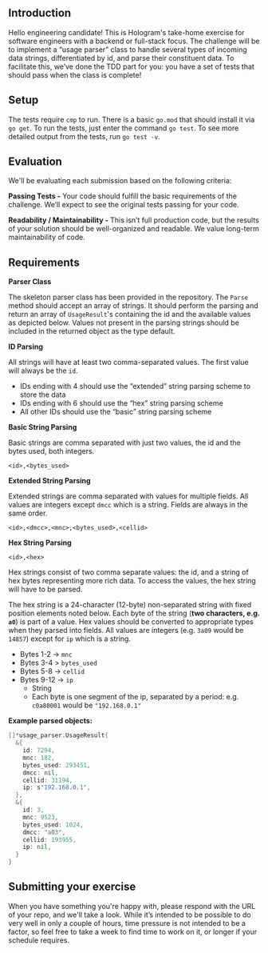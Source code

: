 ## Introduction

Hello engineering candidate! This is Hologram's take-home exercise for software engineers with a backend or full-stack focus. The challenge will be to implement a “usage parser” class to handle several types of incoming data strings, differentiated by id, and parse their constituent data. To facilitate this, we’ve done the TDD part for you: you have a set of tests that should pass when the class is complete!

## Setup

The tests require `cmp` to run. There is a basic `go.mod` that should install it via `go get`. To run the tests, just enter the command `go test`. To see more detailed output from the tests, run `go test -v`.

## Evaluation

We'll be evaluating each submission based on the following criteria:

**Passing Tests -** Your code should fulfill the basic requirements of the challenge. We’ll expect to see the original tests passing for your code.

**Readability / Maintainability -** This isn’t full production code, but the results of your solution should be well-organized and readable. We value long-term maintainability of code.

## Requirements

**Parser Class**

The skeleton parser class has been provided in the repository. The `Parse` method should accept  an array of strings. It should perform the parsing and return an array of `UsageResult`'s containing the id and the available values as depicted below. Values not present in the parsing strings should be included in the returned object as the type default.


**ID Parsing**

All strings will have at least two comma-separated values. The first value will always be the `id`.

- IDs ending with 4 should use the “extended” string parsing scheme to store the data
- IDs ending with 6 should use the “hex” string parsing scheme
- All other IDs should use the “basic” string parsing scheme


**Basic String Parsing**

Basic strings are comma separated with just two values, the id and the bytes used, both integers.

`<id>,<bytes_used>`


**Extended String Parsing**

Extended strings are comma separated with values for multiple fields. All values are integers except `dmcc` which is a string. Fields are always in the same order.

`<id>,<dmcc>,<mnc>,<bytes_used>,<cellid>`


**Hex String Parsing**

`<id>,<hex>`

Hex strings consist of two comma separate values: the id, and a string of hex bytes representing more rich data. To access the values, the hex string will have to be parsed.

The hex string is a 24-character (12-byte) non-separated string with fixed position elements noted below. Each byte of the string (**two characters, e.g. `a0`**) is part of a value. Hex values should be converted to appropriate types when they parsed into fields. All values are integers (e.g. `3a09` would be `14857`) except for `ip` which is a string.

- Bytes 1-2 → `mnc`
- Bytes 3-4 > `bytes_used`
- Bytes 5-8 → `cellid`
- Bytes 9-12 → `ip`
    - String
    - Each byte is one segment of the ip, separated by a period: e.g. `c0a80001` would be `"192.168.0.1"`


**Example parsed objects:**

```go
[]*usage_parser.UsageResult{
  &{
    id: 7294,
	mnc: 182,
	bytes_used: 293451,
	dmcc: nil,
	cellid: 31194,
	ip: s"192.168.0.1",
  },
  &{
	id: 3,
	mnc: 9523,
	bytes_used: 1024,
	dmcc: "a03",
	cellid: 193955,
	ip: nil,
  }
}
```

## Submitting your exercise

When you have something you're happy with, please respond with the URL of your repo, and we'll take a look. While it’s intended to be possible to do very well in only a couple of hours, time pressure is not intended to be a factor, so feel free to take a week to find time to work on it, or longer if your schedule requires.

